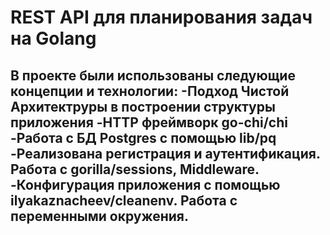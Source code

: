 # REST API для планирования задач на Golang
В проекте были использованы следующие концепции и технологии:
  -Подход Чистой Архитектруры в построении структуры приложения
  -HTTP фреймворк go-chi/chi
  -Работа с БД Postgres с помощью lib/pq
  -Реализована регистрация и аутентификация. Работа с gorilla/sessions, Middleware.
  -Конфигурация приложения с помощью ilyakaznacheev/cleanenv. Работа с переменными окружения.
  -
  
